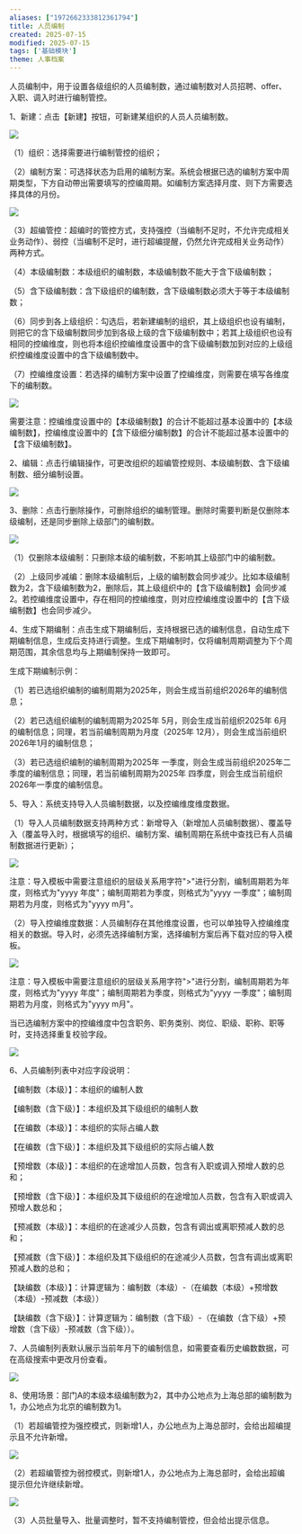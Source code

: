 ```yaml
---
aliases: ["1972662333812361794"]
title: 人员编制
created: 2025-07-15
modified: 2025-07-15
tags: ['基础模块']
theme: 人事档案
---
```


人员编制中，用于设置各级组织的人员编制数，通过编制数对人员招聘、offer、入职、调入时进行编制管控。

1、新建：点击【新建】按钮，可新建某组织的人员人员编制数。

![](https://myhelpdoc.oss-cn-heyuan.aliyuncs.com/mdimages/43c21fcdb31513b61383a8c6313bb11d.jpg)

（1）组织：选择需要进行编制管控的组织；

（2）编制方案：可选择状态为启用的编制方案。系统会根据已选的编制方案中周期类型，下方自动帶出需要填写的控编周期。如编制方案选择月度、则下方需要选择具体的月份。

![](https://myhelpdoc.oss-cn-heyuan.aliyuncs.com/mdimages/7cb62c916cf1376daaf2e8e6f325db85.jpg)

（3）超编管控：超编时的管控方式，支持强控（当编制不足时，不允许完成相关业务动作）、弱控（当编制不足时，进行超编提醒，仍然允许完成相关业务动作）两种方式。

（4）本级编制数：本级组织的编制数，本级编制数不能大于含下级编制数；

（5）含下级编制数：含下级组织的编制数，含下级编制数必须大于等于本级编制数；

（6）同步到各上级组织：勾选后，若新建编制的组织，其上级组织也设有编制，则把它的含下级编制数同步加到各级上级的含下级编制数中；若其上级组织也设有相同的控编维度，则也将本组织控编维度设置中的含下级编制数加到对应的上级组织控编维度设置中的含下级编制数中。

（7）控编维度设置：若选择的编制方案中设置了控编维度，则需要在填写各维度下的编制数。

![](https://myhelpdoc.oss-cn-heyuan.aliyuncs.com/mdimages/c8617b56b4d1a8b3a4a613e1846e5fc7.jpg)

需要注意：控编维度设置中的【本级编制数】的合计不能超过基本设置中的【本级编制数】，控编维度设置中的【含下级细分编制数】的合计不能超过基本设置中的【含下级编制数】。

2、编辑：点击行编辑操作，可更改组织的超编管控规则、本级编制数、含下级编制数、细分编制设置。

![](https://myhelpdoc.oss-cn-heyuan.aliyuncs.com/mdimages/5f0bbfd9a0ae78fd8d2ccf967ad9abe5.jpg)

3、删除：点击行删除操作，可删除组织的编制管理。删除时需要判断是仅删除本级编制，还是同步删除上级部门的编制数。

![](https://myhelpdoc.oss-cn-heyuan.aliyuncs.com/mdimages/a9576d7c3b9cc125b72fc22cd1476b2b.jpg)

（1）仅删除本级编制：只删除本级的编制数，不影响其上级部门中的编制数。

（2）上级同步减编：删除本级编制后，上级的编制数会同步减少。比如本级编制数为2，含下级编制数为2，删除后，其上级组织中的【含下级编制数】会同步减2。若控编维度设置中，存在相同的控编维度，则对应控编维度设置中的【含下级编制数】也会同步减少。

4、生成下期编制：点击生成下期编制后，支持根据已选的编制信息，自动生成下期编制信息，生成后支持进行调整。生成下期编制时，仅将编制周期调整为下个周期范围，其余信息均与上期编制保持一致即可。

生成下期编制示例：

（1）若已选组织编制的编制周期为2025年，则会生成当前组织2026年的编制信息；

（2）若已选组织编制的编制周期为2025年 5月，则会生成当前组织2025年 6月的编制信息；同理，若当前编制周期为月度（2025年 12月），则会生成当前组织2026年1月的编制信息；

（3）若已选组织编制的编制周期为2025年 一季度，则会生成当前组织2025年二季度的编制信息；同理，若当前编制周期为2025年 四季度，则会生成当前组织2026年一季度的编制信息。

5、导入：系统支持导入人员编制数据，以及控编维度维度数据。

（1）导入人员编制数据支持两种方式：新增导入（新增加人员编制数据）、覆盖导入（覆盖导入时，根据填写的组织、编制方案、编制周期在系统中查找已有人员编制数据进行更新）；

![](https://myhelpdoc.oss-cn-heyuan.aliyuncs.com/mdimages/c67d8305019d601d9d12fe2e0c02c20e.jpg)

注意：导入模板中需要注意组织的层级关系用字符">"进行分割，编制周期若为年度，则格式为"yyyy 年度"；编制周期若为季度，则格式为"yyyy 一季度"；编制周期若为月度，则格式为"yyyy m月"。

（2）导入控编维度数据：人员编制存在其他维度设置，也可以单独导入控编维度相关的数据。导入时，必须先选择编制方案，选择编制方案后再下载对应的导入模板。

![](https://myhelpdoc.oss-cn-heyuan.aliyuncs.com/mdimages/dc2584b8e75b1caffc90420599e1e50a.jpg)

注意：导入模板中需要注意组织的层级关系用字符">"进行分割，编制周期若为年度，则格式为"yyyy 年度"；编制周期若为季度，则格式为"yyyy 一季度"；编制周期若为月度，则格式为"yyyy m月"。

当已选编制方案中的控编维度中包含职务、职务类别、岗位、职级、职称、职等时，支持选择重复校验字段。

![](https://myhelpdoc.oss-cn-heyuan.aliyuncs.com/mdimages/2b39a3054b60616c0fd15523a76d4de9.jpg)

6、人员编制列表中对应字段说明：

【编制数（本级）】：本组织的编制人数

【编制数（含下级）】：本组织及其下级组织的编制人数

【在编数（本级）】：本组织的实际占编人数

【在编数（含下级）】：本组织及其下级组织的实际占编人数

【预增数（本级）】：本组织的在途增加人员数，包含有入职或调入预增人数的总和；

【预增数（含下级）】：本组织及其下级组织的在途增加人员数，包含有入职或调入预增人数总和；

【预减数（本级）】：本组织的在途减少人员数，包含有调出或离职预减人数的总和；

【预减数（含下级）】：本组织及其下级组织的在途减少人员数，包含有调出或离职预减人数的总和；

【缺编数（本级）】：计算逻辑为：编制数（本级）-（在编数（本级）+预增数（本级）-预减数（本级））

【缺编数（含下级）】：计算逻辑为：编制数（含下级）-（在编数（含下级）+预增数（含下级）-预减数（含下级））。

7、人员编制列表默认展示当前年月下的编制信息，如需要查看历史编数数据，可在高级搜索中更改月份查看。

![](https://myhelpdoc.oss-cn-heyuan.aliyuncs.com/mdimages/0a03739b6dca6ab94ac85e3db8f8988e.jpg)

8、使用场景：部门A的本级本级编制数为2，其中办公地点为上海总部的编制数为1，办公地点为北京的编制数为1。

（1）若超编管控为强控模式，则新增1人，办公地点为上海总部时，会给出超编提示且不允许新增。

![](https://myhelpdoc.oss-cn-heyuan.aliyuncs.com/mdimages/b86a6c6df46fc82f1d187fff7dde7e92.jpg)

（2）若超编管控为弱控模式，则新增1人，办公地点为上海总部时，会给出超编提示但允许继续新增。

![](https://myhelpdoc.oss-cn-heyuan.aliyuncs.com/mdimages/93d4d0871525a55b55c7dc13796692e2.jpg)

（3）人员批量导入、批量调整时，暂不支持编制管控，但会给出提示信息。

